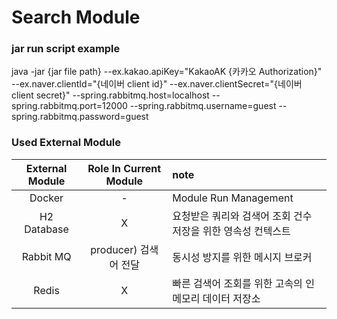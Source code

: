 # Search Module

### jar run script example

java -jar {jar file path} --ex.kakao.apiKey="KakaoAK {카카오 Authorization}" --ex.naver.clientId="{네이버 client id}" --ex.naver.clientSecret="{네이버 client secret}" --spring.rabbitmq.host=localhost --spring.rabbitmq.port=12000 --spring.rabbitmq.username=guest --spring.rabbitmq.password=guest

### Used External Module

| External Module | Role In Current Module | note                               |
|:---------------:|:----------------------:|:-----------------------------------|
|     Docker      |           -            | Module Run Management              |
|   H2 Database   |           X            | 요청받은 쿼리와 검색어 조회 건수 저장을 위한 영속성 컨텍스트 |
|    Rabbit MQ    |    producer) 검색어 전달    | 동시성 방지를 위한 메시지 브로커                 |
|      Redis      |           X            | 빠른 검색어 조회를 위한 고속의 인 메모리 데이터 저장소    |